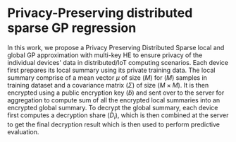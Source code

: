 # Privacy-Preserving distributed sparse GP regression
In this work, we propose a Privacy Preserving Distributed Sparse local and global GP approximation with multi-key HE to ensure privacy of the individual devices' data in distributed/IoT computing scenarios. Each device first prepares its local summary using its private training data. The local summary comprise of a mean vector $\mu$ of size $(M)$ for $(M)$ samples in training dataset and a covariance matrix $(\Sigma)$ of size $(M\times M)$. It is then encrypted using a public encryption key $(\tilde{b})$ and sent over to the server for aggregation to compute sum of all the encrypted local summaries into an encrypted global summary. To decrypt the global summary, each device first computes a decryption share $(D_i)$, which is then combined at the server to get the final decryption result which is then used to perform predictive evaluation.
